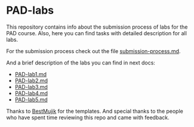 # PAD-labs

This repository contains info about the submission process of labs for the PAD course.
Also, here you can find tasks with detailed description for all labs.

For the submission process check out the file [submission-process.md](submission-process.md).

And a brief description of the labs you can find in next docs:
- [PAD-lab1.md](PAD-lab1.md)
- [PAD-lab2.md](PAD-lab2.md)
- [PAD-lab3.md](PAD-lab3.md)
- [PAD-lab4.md](PAD-lab4.md)
- [PAD-lab5.md](PAD-lab5.md)


Thanks to [BestMujik](https://github.com/BestMujik/) for the templates.
And special thanks to the people who have spent time reviewing this repo and came with feedback.
